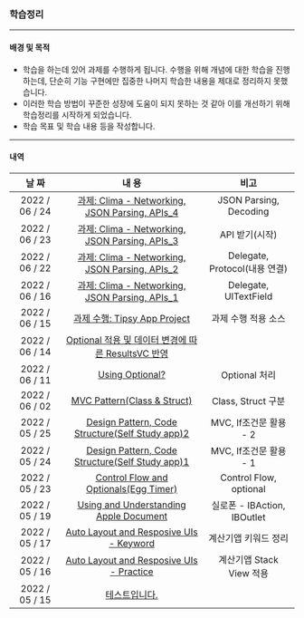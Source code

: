 ### 학습정리

------

#### 배경 및 목적

- 학습을 하는데 있어 과제를 수행하게 됩니다. 수행을 위해 개념에 대한 학습을 진행하는데, 단순히 기능 구현에만 집중한 나머지 학습한 내용을 제대로 정리하지 못했습니다.
- 이러한 학습 방법이 꾸준한 성장에 도움이 되지 못하는 것 같아 이를 개선하기 위해 학습정리를 시작하게 되었습니다.
- 학습 목표 및 학습 내용 등을 작성합니다.

------

#### 내역

|     날 짜      |                            내 용                             |             비고              |
| :------------: | :----------------------------------------------------------: | :---------------------------: |
| 2022 / 06 / 24 | [과제: Clima - Networking, JSON Parsing, APIs_4](https://inframince.notion.site/Swift_Netwroking-JsonParsing-APIs-and-Core-location-1-bb7557a37a4a4bfca5e7d6b1f42a9120) |    JSON Parsing, Decoding     |
| 2022 / 06 / 23 | [과제: Clima - Networking, JSON Parsing, APIs_3](https://inframince.notion.site/Swift_Netwroking-JsonParsing-APIs-and-Core-location-1-bb7557a37a4a4bfca5e7d6b1f42a9120) |        API 받기(시작)         |
| 2022 / 06 / 22 | [과제: Clima - Networking, JSON Parsing, APIs_2](https://inframince.notion.site/Swift_Netwroking-JsonParsing-APIs-and-Core-location-1-bb7557a37a4a4bfca5e7d6b1f42a9120) | Delegate, Protocol(내용 연결) |
| 2022 / 06 / 16 | [과제: Clima - Networking, JSON Parsing, APIs_1](https://inframince.notion.site/Swift_Netwroking-JsonParsing-APIs-and-Core-location-1-bb7557a37a4a4bfca5e7d6b1f42a9120) |     Delegate, UITextField     |
| 2022 / 06 / 15 | [과제 수행:  Tipsy App Project](https://inframince.notion.site/Swift_-_Tipsy-b45f0e936e99473a84a2304617d1a671) |      과제 수행 적용 소스      |
| 2022 / 06 / 14 | [Optional  적용 및 데이터 변경에 따른 ResultsVC 반영](https://inframince.notion.site/Swift_optional-476dcbcf1bd54eaa883a4118d7666f09) |                               |
| 2022 / 06 / 11 | [Using Optional?](https://inframince.notion.site/Swift_Using-Optional-fd316907dab849cf9ee3abf72493fc73) |         Optional 처리         |
| 2022 / 06 / 02 | [MVC Pattern(Class & Struct)](https://inframince.notion.site/Swift_MVC-Pattern_class-struct-5bd4dd58dd7141a49de72a32818cc22c) |      Class, Struct 구분       |
| 2022 / 05 / 25 | [Design Pattern, Code Structure(Self Study app)2](https://inframince.notion.site/Swift_Design-Pattern-Coder-Structure-2-71cbce3cb0eb48c88361619a38dad3c6) |    MVC, If조건문 활용 - 2     |
| 2022 / 05 / 24 | [Design Pattern, Code Structure(Self Study app)1 ](https://inframince.notion.site/Swift_Design-Pattern-Code-Structure-155466b3bc334df7bcdfc9657a8cdc82) |    MVC, If조건문 활용 - 1     |
| 2022 / 05 / 23 | [Control Flow and Optionals(Egg Timer)](https://inframince.notion.site/Swift_Intermediate-Swift-Programming-Control-Flow-and-Optionals-f10223e78ec340a7a230de75ee398067) |    Control Flow, optional     |
| 2022 / 05 / 19 | [Using and Understanding Apple Document](https://inframince.notion.site/Swift_Using-and-Understanding-Apple-Document-c0c0223f5dbd47cb98705245f335e462) |  실로폰 - IBAction, IBOutlet  |
| 2022 / 05 / 17 | [Auto Layout and Resposive UIs -  Keyword](https://inframince.notion.site/Swift_Auto-Layout-and-Responsive-UIS_Keyword-ca8e617f2b564e8692ded11af7cc111d) |     계산기앱 키워드 정리      |
| 2022 / 05 / 16 | [Auto Layout and Resposive UIs -  Practice](https://inframince.notion.site/Swift_Auto-Layout-and-Resposive-UIs_Practice-0bbd7c3349c44a9597ae98b6302606e9) |   계산기앱  Stack View 적용   |
| 2022 / 05 / 15 | [테스트입니다.](https://joobang.notion.site/ee7d10d35c414aaaa93c573dd112e095) |                               |

